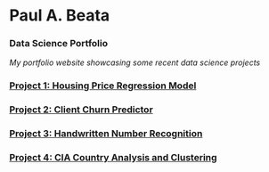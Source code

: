 # Paul A. Beata

### Data Science Portfolio

_My portfolio website showcasing some recent data science projects_

### [Project 1: Housing Price Regression Model](https://github.com/pbeata/housing_price_model)

### [Project 2: Client Churn Predictor](https://github.com/pbeata/client_churn_predictor)

### [Project 3: Handwritten Number Recognition](https://github.com/pbeata/number_recognition)

### [Project 4: CIA Country Analysis and Clustering](https://github.com/pbeata/country_cluster_analysis)
